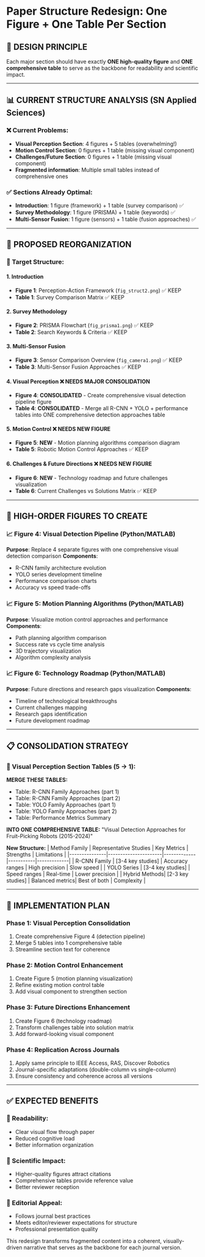 # Paper Structure Redesign: One Figure + One Table Per Section

## 🎯 **DESIGN PRINCIPLE**
Each major section should have exactly **ONE high-quality figure** and **ONE comprehensive table** to serve as the backbone for readability and scientific impact.

---

## 📊 **CURRENT STRUCTURE ANALYSIS (SN Applied Sciences)**

### ❌ **Current Problems:**
- **Visual Perception Section**: 4 figures + 5 tables (overwhelming!)
- **Motion Control Section**: 0 figures + 1 table (missing visual component)
- **Challenges/Future Section**: 0 figures + 1 table (missing visual component)
- **Fragmented information**: Multiple small tables instead of comprehensive ones

### ✅ **Sections Already Optimal:**
- **Introduction**: 1 figure (framework) + 1 table (survey comparison) ✅
- **Survey Methodology**: 1 figure (PRISMA) + 1 table (keywords) ✅  
- **Multi-Sensor Fusion**: 1 figure (sensors) + 1 table (fusion approaches) ✅

---

## 🔄 **PROPOSED REORGANIZATION**

### **📝 Target Structure:**

#### **1. Introduction**
- **Figure 1**: Perception-Action Framework (`fig_struct2.png`) ✅ KEEP
- **Table 1**: Survey Comparison Matrix ✅ KEEP  

#### **2. Survey Methodology**  
- **Figure 2**: PRISMA Flowchart (`fig_prisma1.png`) ✅ KEEP
- **Table 2**: Search Keywords & Criteria ✅ KEEP

#### **3. Multi-Sensor Fusion**
- **Figure 3**: Sensor Comparison Overview (`fig_camera1.png`) ✅ KEEP  
- **Table 3**: Multi-Sensor Fusion Approaches ✅ KEEP

#### **4. Visual Perception** ❌ **NEEDS MAJOR CONSOLIDATION**
- **Figure 4**: **CONSOLIDATED** - Create comprehensive visual detection pipeline figure
- **Table 4**: **CONSOLIDATED** - Merge all R-CNN + YOLO + performance tables into ONE comprehensive detection approaches table

#### **5. Motion Control** ❌ **NEEDS NEW FIGURE**
- **Figure 5**: **NEW** - Motion planning algorithms comparison diagram
- **Table 5**: Robotic Motion Control Approaches ✅ KEEP

#### **6. Challenges & Future Directions** ❌ **NEEDS NEW FIGURE**  
- **Figure 6**: **NEW** - Technology roadmap and future challenges visualization
- **Table 6**: Current Challenges vs Solutions Matrix ✅ KEEP

---

## 🎨 **HIGH-ORDER FIGURES TO CREATE**

### **📈 Figure 4: Visual Detection Pipeline (Python/MATLAB)**
**Purpose**: Replace 4 separate figures with one comprehensive visual detection comparison
**Components**:
- R-CNN family architecture evolution
- YOLO series development timeline  
- Performance comparison charts
- Accuracy vs speed trade-offs

### **📈 Figure 5: Motion Planning Algorithms (Python/MATLAB)**
**Purpose**: Visualize motion control approaches and performance
**Components**:
- Path planning algorithm comparison
- Success rate vs cycle time analysis
- 3D trajectory visualization
- Algorithm complexity analysis

### **📈 Figure 6: Technology Roadmap (Python/MATLAB)**
**Purpose**: Future directions and research gaps visualization
**Components**:
- Timeline of technological breakthroughs
- Current challenges mapping
- Research gaps identification
- Future development roadmap

---

## 📋 **CONSOLIDATION STRATEGY**

### **🔄 Visual Perception Section Tables (5 → 1):**

**MERGE THESE TABLES:**
- Table: R-CNN Family Approaches (part 1)
- Table: R-CNN Family Approaches (part 2) 
- Table: YOLO Family Approaches (part 1)
- Table: YOLO Family Approaches (part 2)
- Table: Performance Metrics Summary

**INTO ONE COMPREHENSIVE TABLE:**
"Visual Detection Approaches for Fruit-Picking Robots (2015-2024)"

**New Structure:**
| Method Family | Representative Studies | Key Metrics | Strengths | Limitations |
|---------------|----------------------|-------------|-----------|-------------|
| R-CNN Family  | [3-4 key studies]    | Accuracy ranges | High precision | Slow speed |
| YOLO Series   | [3-4 key studies]    | Speed ranges   | Real-time   | Lower precision |
| Hybrid Methods| [2-3 key studies]    | Balanced metrics| Best of both | Complexity |

---

## 🎯 **IMPLEMENTATION PLAN**

### **Phase 1: Visual Perception Consolidation**
1. Create comprehensive Figure 4 (detection pipeline)
2. Merge 5 tables into 1 comprehensive table
3. Streamline section text for coherence

### **Phase 2: Motion Control Enhancement**  
1. Create Figure 5 (motion planning visualization)
2. Refine existing motion control table
3. Add visual component to strengthen section

### **Phase 3: Future Directions Enhancement**
1. Create Figure 6 (technology roadmap)
2. Transform challenges table into solution matrix
3. Add forward-looking visual component

### **Phase 4: Replication Across Journals**
1. Apply same principle to IEEE Access, RAS, Discover Robotics
2. Journal-specific adaptations (double-column vs single-column)
3. Ensure consistency and coherence across all versions

---

## ✅ **EXPECTED BENEFITS**

### **📖 Readability:**
- Clear visual flow through paper
- Reduced cognitive load
- Better information organization

### **🔬 Scientific Impact:**  
- Higher-quality figures attract citations
- Comprehensive tables provide reference value
- Better reviewer reception

### **📝 Editorial Appeal:**
- Follows journal best practices
- Meets editor/reviewer expectations for structure
- Professional presentation quality

This redesign transforms fragmented content into a coherent, visually-driven narrative that serves as the backbone for each journal version.